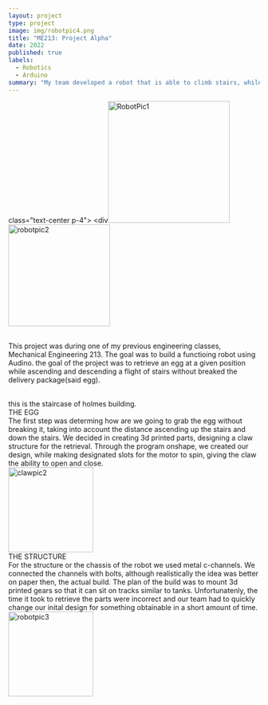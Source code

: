 ```yaml
---
layout: project
type: project
image: img/robotpic4.png
title: "ME213: Project Alpha"
date: 2022
published: true
labels:
  - Robotics
  - Arduino
summary: "My team developed a robot that is able to climb stairs, while transporting an egg without breaking."
---
```


 class="text-center p-4">
<div<img width="244" alt="RobotPic1" src="https://github.com/user-attachments/assets/42eaaf47-967e-4d3f-8bba-4039da0e9dc5" />
<img width="204" alt="robotpic2" src="https://github.com/user-attachments/assets/eaa08eac-6867-4c30-9d23-d6272ae8ef64" />
</div>
<br/>
This project was during one of my previous engineering classes, Mechanical Engineering 213. The goal was to build a functioing robot using Audino. the goal of the project was to retrieve an egg at a given position while ascending and descending a flight of stairs without breaked the delivery package(said egg).
<br/>
</<img width="114" alt="staircasepic" src="https://github.com/user-attachments/assets/04501dea-4b9b-4aa9-b7cb-bbaa5f5ba567" />
<br/>

this is the staircase of holmes building.
<br/>
THE EGG
<br/>
The first step was determing how are we going to grab the egg without breaking it, taking into account the distance ascending up the stairs and down the stairs. We decided in creating 3d printed parts, designing a claw structure for the retrieval. Through the program onshape, we created our design, while making designated slots for the motor to spin, giving the claw the ability to open and close. 
<br/>
<img width="170" alt="clawpic2" src="https://github.com/user-attachments/assets/4dd92408-b65d-47aa-82fc-27b4b8203f1c" />
<br/>
THE STRUCTURE
<br/>
For the structure or the chassis of the robot we used metal c-channels. We connected the channels with bolts, although realistically the idea was better on paper then, the actual build. The plan of the build was to mount 3d printed gears so that it can sit on tracks similar to tanks. Unfortunatenly, the time it took to retrieve the parts were incorrect and our team had to quickly change our inital design for something obtainable in a short amount of time. 
<br/>
<img width="170" alt="robotpic3" src="https://github.com/user-attachments/assets/bffc02d6-1724-42f5-a782-f13761b611d8" />
<br/>


